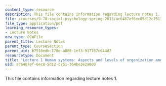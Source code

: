 ```yaml
---
content_type: resource
description: This file contains information regarding lecture notes 1.
file: /courses/9-70-social-psychology-spring-2013/ac6487ef6ec85d12c751364be3e2a009_MIT9_70S13_Hman_Apcts_L1.pdf
file_type: application/pdf
learning_resource_types:
- Lecture Notes
ocw_type: OCWFile
parent_title: Lecture Notes
parent_type: CourseSection
parent_uid: b7510edb-170e-a880-1ef3-917767c644d2
resourcetype: Document
title: 'Lecture 1 Human systems: Aspects and levels of organization and development'
uid: ac6487ef-6ec8-5d12-c751-364be3e2a009
---
```

This file contains information regarding lecture notes 1.